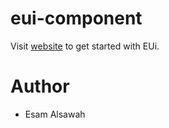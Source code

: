 
# eui-component

Visit [website](https://ui-ph6u6u6wj-esam-alsawah.vercel.app/) to get started with EUi.


# Author
- Esam Alsawah
